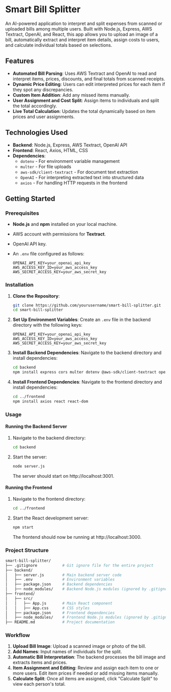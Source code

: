 # Smart Bill Splitter

An AI-powered application to interpret and split expenses from scanned or uploaded bills among multiple users. Built with Node.js, Express, AWS Textract, OpenAI, and React, this app allows you to upload an image of a bill, automatically extract and interpret item details, assign costs to users, and calculate individual totals based on selections.

## Features

- **Automated Bill Parsing**: Uses AWS Textract and OpenAI to read and interpret items, prices, discounts, and final totals from scanned receipts.
- **Dynamic Price Editing**: Users can edit interpreted prices for each item if they spot any discrepancies.
- **Custom Item Addition**: Add any missed items manually.
- **User Assignment and Cost Split**: Assign items to individuals and split the total accordingly.
- **Live Total Calculation**: Updates the total dynamically based on item prices and user assignments.

## Technologies Used

- **Backend**: Node.js, Express, AWS Textract, OpenAI API
- **Frontend**: React, Axios, HTML, CSS
- **Dependencies**:
  - `dotenv` - For environment variable management
  - `multer` - For file uploads
  - `aws-sdk/client-textract` - For document text extraction
  - `OpenAI` - For interpreting extracted text into structured data
  - `axios` - For handling HTTP requests in the frontend

## Getting Started

### Prerequisites

- **Node.js** and **npm** installed on your local machine.
- AWS account with permissions for **Textract**.
- OpenAI API key.
- An `.env` file configured as follows:

  ```
  OPENAI_API_KEY=your_openai_api_key
  AWS_ACCESS_KEY_ID=your_aws_access_key
  AWS_SECRET_ACCESS_KEY=your_aws_secret_key
  ```

### Installation

1. **Clone the Repository**:

   ```bash
   git clone https://github.com/yourusername/smart-bill-splitter.git
   cd smart-bill-splitter
   ```

2. **Set Up Environment Variables**: Create an `.env` file in the backend directory with the following keys:

   ```plaintext
   OPENAI_API_KEY=your_openai_api_key
   AWS_ACCESS_KEY_ID=your_aws_access_key
   AWS_SECRET_ACCESS_KEY=your_aws_secret_key
   ```

3. **Install Backend Dependencies**: Navigate to the backend directory and install dependencies:

   ```bash
   cd backend
   npm install express cors multer dotenv @aws-sdk/client-textract openai
   ```

4. **Install Frontend Dependencies**: Navigate to the frontend directory and install dependencies:

   ```bash
   cd ../frontend
   npm install axios react react-dom
   ```

### Usage

#### Running the Backend Server

1. Navigate to the backend directory:

   ```bash
   cd backend
   ```

2. Start the server:

   ```bash
   node server.js
   ```

   The server should start on http://localhost:3001.

#### Running the Frontend

1. Navigate to the frontend directory:

   ```bash
   cd ../frontend
   ```

2. Start the React development server:

   ```bash
   npm start
   ```

   The frontend should now be running at http://localhost:3000.

### Project Structure

```bash
smart-bill-splitter/
├── .gitignore           # Git ignore file for the entire project
├── backend/
│   ├── server.js        # Main backend server code
│   ├── .env             # Environment variables
│   ├── package.json     # Backend dependencies
│   ├── node_modules/    # Backend Node.js modules (ignored by .gitignore)
├── frontend/
│   ├── src/
│   │   ├── App.js       # Main React component
│   │   ├── App.css      # CSS styles
│   ├── package.json     # Frontend dependencies
│   ├── node_modules/    # Frontend Node.js modules (ignored by .gitignore)
├── README.md            # Project documentation

```

### Workflow

1. **Upload Bill Image**: Upload a scanned image or photo of the bill.
2. **Add Names**: Input names of individuals for the split.
3. **Automatic Bill Interpretation**: The backend processes the bill image and extracts items and prices.
4. **Item Assignment and Editing**: Review and assign each item to one or more users. Edit item prices if needed or add missing items manually.
5. **Calculate Split**: Once all items are assigned, click "Calculate Split" to view each person's total.
